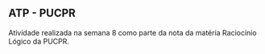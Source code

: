 ## ATP - PUCPR

Atividade realizada na semana 8 como parte da nota da matéria Raciocínio Lógico da PUCPR.